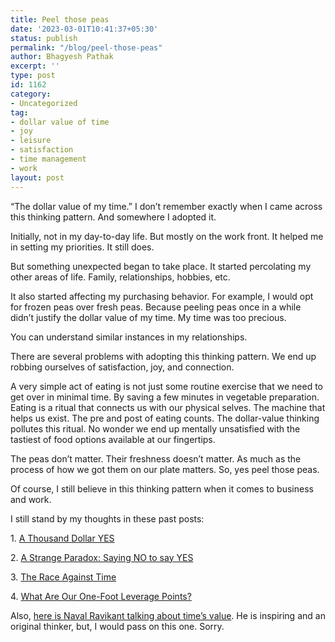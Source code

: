 ```yaml
---
title: Peel those peas
date: '2023-03-01T10:41:37+05:30'
status: publish
permalink: "/blog/peel-those-peas"
author: Bhagyesh Pathak
excerpt: ''
type: post
id: 1162
category:
- Uncategorized
tag:
- dollar value of time
- joy
- leisure
- satisfaction
- time management
- work
layout: post
---
```


“The dollar value of my time.” I don’t remember exactly when I came across this thinking pattern. And somewhere I adopted it.

Initially, not in my day-to-day life. But mostly on the work front. It helped me in setting my priorities. It still does.

But something unexpected began to take place. It started percolating my other areas of life. Family, relationships, hobbies, etc.

It also started affecting my purchasing behavior. For example, I would opt for frozen peas over fresh peas. Because peeling peas once in a while didn’t justify the dollar value of my time. My time was too precious.

You can understand similar instances in my relationships.

There are several problems with adopting this thinking pattern. We end up robbing ourselves of satisfaction, joy, and connection.

A very simple act of eating is not just some routine exercise that we need to get over in minimal time. By saving a few minutes in vegetable preparation. Eating is a ritual that connects us with our physical selves. The machine that helps us exist. The pre and post of eating counts. The dollar-value thinking pollutes this ritual. No wonder we end up mentally unsatisfied with the tastiest of food options available at our fingertips.

The peas don’t matter. Their freshness doesn’t matter. As much as the process of how we got them on our plate matters. So, yes peel those peas.

Of course, I still believe in this thinking pattern when it comes to business and work.

I still stand by my thoughts in these past posts:

1\. [A Thousand Dollar YES](https://bhagyeshpathak.com/a-thousand-dollar-yes/)

2\. [A Strange Paradox: Saying NO to say YES](https://bhagyeshpathak.com/a-strange-paradox-saying-no-to-say-yes/)

3\. [The Race Against Time](https://bhagyeshpathak.com/the-race-against-time/)

4\. [What Are Our One-Foot Leverage Points?](https://bhagyeshpathak.com/what-are-our-one-foot-leverage-points/)

Also, [here is Naval Ravikant talking about time’s value](https://youtube.com/shorts/-GOpG3eeyAM?feature=share). He is inspiring and an original thinker, but, I would pass on this one. Sorry.